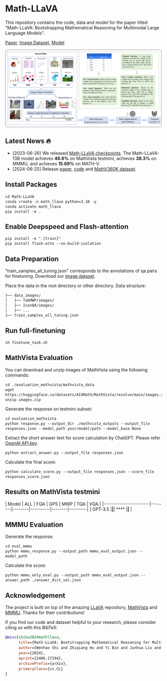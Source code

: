 # Math-LLaVA

This repository contains the code, data and model for the paper titled "Math-LLaVA: Bootstrapping Mathematical Reasoning for Multimodal Large Language Models".

[Paper](http://arxiv.org/abs/2406.17294), [Image Dataset](), [Model](https://huggingface.co/Zhiqiang007/Math-LLaVA/tree/main)

![ex1](pipeline.png)

## Latest News 🔥
* [2023-06-26] We released [Math-LLaVA checkpoints](https://huggingface.co/Zhiqiang007/Math-LLaVA/tree/main). The Math-LLaVA-13B model achieves **46.6%** on MathVista testmini, achieves **38.3%** on MMMU, and achieves **15.69%** on MATH-V.
* [2024-06-25] Release [paper](http://arxiv.org/abs/2406.17294), [code](https://github.com/HZQ950419/Math-LLaVA) and [MathV360K dataset]().

## Install Packages
```
cd Math-LLaVA
conda create -n math_llava python=3.10 -y
conda activate math_llava
pip install -e .
```
## Enable Deepspeed and Flash-attention
```
pip install -e ".[train]"
pip install flash-attn --no-build-isolation
```

## Data Preparation
"train_samples_all_tuning.json" corresponds to the annotations of qa pairs for finetuning. 
Download our [image dataset]().

Place the data in the root directory or other directory.
Data structure:
```
├── data_images/
│   ├── TabMWP/images/
│   ├── IconQA/images/
│   ├── ...
├── train_samples_all_tuning.json
```

## Run full-finetuning
```
sh finetune_task.sh
```

## MathVista Evaluation
You can download and unzip images of MathVista using the following commands:
```
cd ./evaluation_mathvista/mathvista_data
wget https://huggingface.co/datasets/AI4Math/MathVista/resolve/main/images.zip
unzip images.zip
```
Generate the response on testmini subset:
```
cd evaluation_mathvista
python response.py --output_dir ./mathvista_outputs --output_file responses.json --model_path your/model/path --model_base None 
```
Extract the short answer text for score calculation by ChatGPT. Please refer [OpenAI API key](https://platform.openai.com/account/api-keys).
```
python extract_answer.py --output_file responses.json
```
Calculate the final score:
```
python calculate_score.py --output_file responses.json --score_file responses_score.json
```
## Results on MathVista testmini

| Model                 | ALL  | FQA   |   GPS  |  MWP | TQA | VQA |
|-----------------------|--------|--------|----------|--------|---------|
| GPT-3.5               |****|****| **** |****|**** |


## MMMU Evaluation
Generate the response:
```
cd eval_mmmu
python mmmu_response.py --output_path mmmu_eval_output.json --model_path 
```
Calculate the score:
```
python mmmu_only_eval.py --output_path mmmu_eval_output.json --answer_path ./answer_dict_val.json
```
## Acknowledgement
The project is built on top of the amazing [LLaVA](https://github.com/haotian-liu/LLaVA) repository, [MathVista](https://github.com/lupantech/MathVista) and [MMMU](https://github.com/MMMU-Benchmark/MMMU). Thanks for their contributions!


If you find our code and dataset helpful to your research, please consider citing us with this BibTeX:
```bibtex
@misc{shihu2024mathllava,
      title={Math-LLaVA: Bootstrapping Mathematical Reasoning for Multimodal Large Language Models}, 
      author={Wenhao Shi and Zhiqiang Hu and Yi Bin and Junhua Liu and Yang Yang and See-Kiong Ng and Lidong Bing and Roy Ka-Wei Lee},
      year={2024},
      eprint={2406.17294},
      archivePrefix={arXiv},
      primaryClass={cs.CL}
}
```

